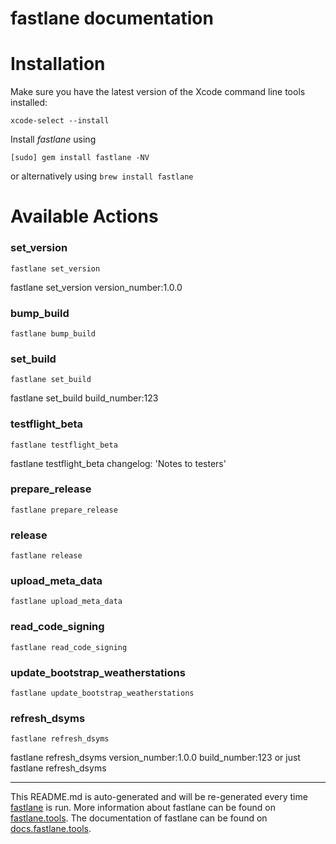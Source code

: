 fastlane documentation
================
# Installation

Make sure you have the latest version of the Xcode command line tools installed:

```
xcode-select --install
```

Install _fastlane_ using
```
[sudo] gem install fastlane -NV
```
or alternatively using `brew install fastlane`

# Available Actions
### set_version
```
fastlane set_version
```
fastlane set_version version_number:1.0.0
### bump_build
```
fastlane bump_build
```

### set_build
```
fastlane set_build
```
fastlane set_build build_number:123
### testflight_beta
```
fastlane testflight_beta
```
fastlane testflight_beta changelog: 'Notes to testers'
### prepare_release
```
fastlane prepare_release
```

### release
```
fastlane release
```

### upload_meta_data
```
fastlane upload_meta_data
```

### read_code_signing
```
fastlane read_code_signing
```

### update_bootstrap_weatherstations
```
fastlane update_bootstrap_weatherstations
```

### refresh_dsyms
```
fastlane refresh_dsyms
```
fastlane refresh_dsyms version_number:1.0.0 build_number:123 or just fastlane refresh_dsyms

----

This README.md is auto-generated and will be re-generated every time [fastlane](https://fastlane.tools) is run.
More information about fastlane can be found on [fastlane.tools](https://fastlane.tools).
The documentation of fastlane can be found on [docs.fastlane.tools](https://docs.fastlane.tools).
